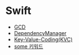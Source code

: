# Swift

- [GCD](GCD)
- [DependencyManager](DependencyManager)
- [Key-Value-Coding(KVC)](KVC)
- [some 키워드](some)

